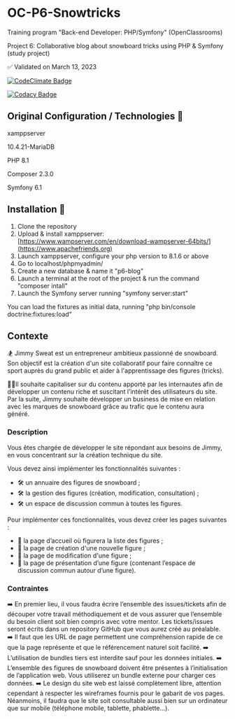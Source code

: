 # OC-P6-Snowtricks

Training program "Back-end Developer: PHP/Symfony" (OpenClassrooms)

Project 6:  Collaborative blog about snowboard tricks using PHP & Symfony (study project)

✅ Validated on March 13, 2023

[![CodeClimate Badge](https://api.codeclimate.com/v1/badges/589aae61309fe342df5d/maintainability)](https://codeclimate.com/github/AnnaigJegourel/OC-P6-Snowtricks/maintainability)

[![Codacy Badge](https://app.codacy.com/project/badge/Grade/078705714170477ebbc49cc9c0bc58a3)](https://www.codacy.com/gh/AnnaigJegourel/OC-P6-Snowtricks/dashboard?utm_source=github.com&amp;utm_medium=referral&amp;utm_content=AnnaigJegourel/OC-P6-Snowtricks&amp;utm_campaign=Badge_Grade)

## Original Configuration / Technologies 🚧

xamppserver

10.4.21-MariaDB

PHP 8.1

Composer 2.3.0

Symfony 6.1

## Installation 🚧

1. Clone the repository
2. Upload & install xamppserver: [https://www.wampserver.com/en/download-wampserver-64bits/](https://www.apachefriends.org)
3. Launch xamppserver, configure your php version to 8.1.6 or above
4. Go to localhost/phpmyadmin/
5. Create a new database & name it "p6-blog"
6. Launch a terminal at the root of the project & run the command "composer intall"
7. Launch the Symfony server running "symfony server:start"

You can load the fixtures as initial data, running "php bin/console doctrine:fixtures:load"

## Contexte

🏂 Jimmy Sweat est un entrepreneur ambitieux passionné de snowboard. Son objectif est la création d'un site collaboratif pour faire connaître ce sport auprès du grand public et aider à l'apprentissage des figures (tricks).

👨‍💼Il souhaite capitaliser sur du contenu apporté par les internautes afin de développer un contenu riche et suscitant l’intérêt des utilisateurs du site. Par la suite, Jimmy souhaite développer un business de mise en relation avec les marques de snowboard grâce au trafic que le contenu aura généré.

### Description

Vous êtes chargée de développer le site répondant aux besoins de Jimmy, en vous concentrant sur la création technique du site.

Vous devez ainsi implémenter les fonctionnalités suivantes :

- 🛠 un annuaire des figures de snowboard ;
- 🛠 la gestion des figures (création, modification, consultation) ;
- 🛠 un espace de discussion commun à toutes les figures.

Pour implémenter ces fonctionnalités, vous devez créer les pages suivantes :

- 📄 la page d’accueil où figurera la liste des figures ;
- 📄 la page de création d'une nouvelle figure ;
- 📄 la page de modification d'une figure ;
- 📄 la page de présentation d’une figure (contenant l’espace de discussion commun autour d’une figure).

### Contraintes

➡️ En premier lieu, il vous faudra écrire l’ensemble des issues/tickets afin de découper votre travail méthodiquement et de vous assurer que l’ensemble du besoin client soit bien compris avec votre mentor. Les tickets/issues seront écrits dans un repository GitHub que vous aurez créé au préalable.
➡️ Il faut que les URL de page permettent une compréhension rapide de ce que la page représente et que le référencement naturel soit facilité.
➡️ L’utilisation de bundles tiers est interdite sauf pour les données initiales.
➡️ L’ensemble des figures de snowboard doivent être présentes à l’initialisation de l’application web. Vous utiliserez un bundle externe pour charger ces données.
➡️ Le design du site web est laissé complètement libre, attention cependant à respecter les wireframes fournis pour le gabarit de vos pages. Néanmoins, il faudra que le site soit consultable aussi bien sur un ordinateur que sur mobile (téléphone mobile, tablette, phablette…).
